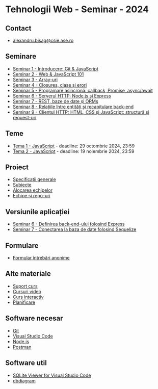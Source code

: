 # Tehnologii Web - Seminar - 2024

## Contact
- alexandru.bisag@csie.ase.ro

## Seminare
- [Seminar 1 - Introducere: Git & JavaScript](./s1/README.md)
- [Seminar 2 - Web & JavaScript 101](./s2/README.md)
- [Seminar 3 - Array-uri](./s3/README.md)
- [Seminar 4 - Closures, clase și erori](./s4/README.md)
- [Seminar 5 - Programare asincronă: callback, Promise, async/await](./s5/README.md)
- [Seminar 6 - Serverul HTTP: Node.js și Express](./s6/README.md)
- [Seminar 7 - REST, baze de date și ORMs](./s7/README.md)
- [Seminar 8 - Relațiile între entități și recapitulare back-end](./s8/README.md)
- [Seminar 9 - Clientul HTTP: HTML, CSS și JavaScript: structură și request-uri](./s9/README.md)

## Teme
- [Tema 1 - JavaScript](./t1/README.md) - deadline: 29 octombrie 2024, 23:59
- [Tema 2 - JavaScript](./t2/README.md) - deadline: 19 noiembrie 2024, 23:59

## Proiect
- [Specificații generale](https://docs.google.com/document/d/1HK2MVNMFAkI_o2VQY3R-3jxx51dDMbBRVlxuNm5knro/edit?tab=t.0)
- [Subiecte](https://drive.google.com/drive/u/1/folders/1n2jRA39x9xtuuvPxM87yJTiY9ObmLCmJ)
- [Alocarea echipelor](https://docs.google.com/spreadsheets/d/1MsbjXvQaodTD3bz-rz_2G7Eg-ZqV-sIgqfE2Jz0PjiE/edit?usp=sharing)
- [Echipe și repo-uri](https://docs.google.com/spreadsheets/d/1d8VrBwV6aoJeYhTNDEdYjshuEZ2TZ-S-_dzx8kRB368/edit?usp=sharing)

## Versiunile aplicației
- [Seminar 6 - Definirea back-end-ului folosind Express](https://github.com/axbg/webtech-24/releases/tag/app-after-lab-6)
- [Seminar 7 - Conectarea la baza de date folosind Sequelize](https://github.com/axbg/webtech-24/releases/tag/app-after-lab-7)

## Formulare
- [Formular întrebări anonime](https://forms.gle/BuoJ3gvZbVnurxuL9)

## Alte materiale
- [Suport curs](https://drive.google.com/file/d/18InAYfTKeFywwDsty0mYbjz6t4HJlg-w/view?usp=sharing)
- [Cursuri video](https://www.youtube.com/watch?v=RLz2q9SKObw&list=PLYdpEVB86eG7P8z3bUn_lC7UZ-Jr4hUIR)
- [Curs interactiv](https://student.nextlab.tech/#/dashbard/public-library/6151e7da0c909059bda2f2df)
- [Planificare](https://docs.google.com/document/d/1XBQmrZBd-54zHDwqe8KGo58qhiaebgFo/edit?usp=sharing&ouid=114681964307685525851&rtpof=true&sd=true)

## Software necesar
- [Git](https://git-scm.com/downloads)
- [Visual Studio Code](https://code.visualstudio.com/download)
- [Node.js](https://nodejs.org/en/download)
- [Postman](https://www.postman.com/downloads/)

## Software util
- [SQLite Viewer for Visual Studio Code](https://marketplace.visualstudio.com/items?itemName=alexcvzz.vscode-sqlite)
- [dbdiagram](https://dbdiagram.io/home)

